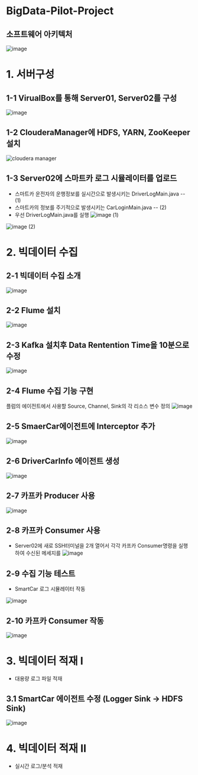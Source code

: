 # BigData-Pilot-Project

## 소프트웨어 아키텍처
![image](https://user-images.githubusercontent.com/81672260/134315284-dd19bf8e-cb57-4799-baca-421209cb98bc.png)

# 1. 서버구성

## 1-1 VirualBox를 통해 Server01, Server02를 구성
![image](https://user-images.githubusercontent.com/81672260/134792405-55d40d90-f322-49b6-8cde-0e40da4b305a.png)


## 1-2 ClouderaManager에 HDFS, YARN, ZooKeeper 설치
![cloudera manager](https://user-images.githubusercontent.com/81672260/134792468-a13e7f1a-5986-432c-947d-16a0dad6a4fb.png)

## 1-3 Server02에 스마트카 로그 시뮬레이터를 업로드
- 스마트카 운전자의 운행정보를 실시간으로 발생시키는 DriverLogMain.java -- (1)
- 스마트카의 정보를 주기적으로 발생시키는 CarLoginMain.java -- (2)
- 우선 DriverLogMain.java를 실행
![image](https://user-images.githubusercontent.com/81672260/134793146-47af9977-d2bb-4085-8440-b3aa03490b02.png)
(1)

![image](https://user-images.githubusercontent.com/81672260/134793283-393f77a1-2746-47c8-a39a-b8084be2fc2b.png)
(2)

# 2. 빅데이터 수집

## 2-1 빅데이터 수집 소개

![image](https://user-images.githubusercontent.com/81672260/134793759-9c7465ce-3ca9-47e3-8219-a4ddf5275ab5.png)


## 2-2 Flume 설치
![image](https://user-images.githubusercontent.com/81672260/134902957-47764937-88f1-4224-b149-be9f2a9ed113.png)

## 2-3 Kafka 설치후 Data Rentention Time을 10분으로 수정
![image](https://user-images.githubusercontent.com/81672260/134903531-a8960b26-9c9a-4a8b-902a-5c8ec470beda.png)

## 2-4 Flume 수집 기능 구현
플럼의 에이전트에서 사용할 Source, Channel, Sink의 각 리소스 변수 정의
![image](https://user-images.githubusercontent.com/81672260/134906130-a842b022-57c3-4d9b-a14e-8dab4d5c27c4.png)

## 2-5 SmaerCar에이전트에 Interceptor 추가
![image](https://user-images.githubusercontent.com/81672260/134906861-5c54f61a-9ae7-4ae3-9e9d-2d28a2703f1a.png)

## 2-6 DriverCarInfo 에이전트 생성
![image](https://user-images.githubusercontent.com/81672260/134907392-e56490b8-0b0f-4283-b754-f3544e824dec.png)

## 2-7 카프카 Producer 사용
![image](https://user-images.githubusercontent.com/81672260/134909967-3e18052c-d9a7-45d4-bfc7-a8c0ffb1e1e6.png)

## 2-8 카프카 Consumer 사용
- Server02에 새로 SSH터미널을 2개 열어서 각각 카프카 Consumer명령을 실행하여 수신된 메세지를 
![image](https://user-images.githubusercontent.com/81672260/134910652-814a8012-6cdb-485d-847e-7a52c77f1c00.png)

## 2-9 수집 기능 테스트
- SmartCar 로그 시뮬레이터 작동

![image](https://user-images.githubusercontent.com/81672260/134912080-a8e95192-c313-4e9f-8e4f-43fc2164f1c3.png)

## 2-10 카프카 Consumer 작동
![image](https://user-images.githubusercontent.com/81672260/134914858-95492c16-dfd5-4071-be78-90c6546c11b8.png)

# 3. 빅데이터 적재 Ⅰ
- 대용량 로그 파일 적재

## 3.1 SmartCar 에이전트 수정 (Logger Sink -> HDFS Sink)
![image](https://user-images.githubusercontent.com/81672260/135026859-cd95d39f-ef48-48f0-af67-1b437477ec4f.png)

# 4. 빅데이터 적재 Ⅱ
- 실시간 로그/분석 적재


